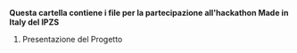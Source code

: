 **Questa cartella contiene i file per la partecipazione all'hackathon Made in Italy del IPZS**

1) Presentazione del Progetto
